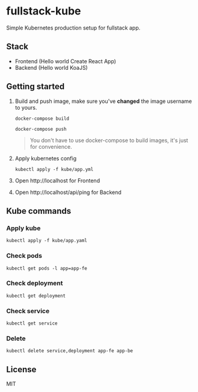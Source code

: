# fullstack-kube

Simple Kubernetes production setup for fullstack app.

## Stack

- Frontend (Hello world Create React App)
- Backend (Hello world KoaJS)

## Getting started

1. Build and push image, make sure you've **changed** the image username to yours.

   ```
   docker-compose build
   ```

   ```
   docker-compose push
   ```

   > You don't have to use docker-compose to build images, it's just for convenience.

2. Apply kubernetes config

   ```
   kubectl apply -f kube/app.yml
   ```

3. Open http://localhost for Frontend

4. Open http://localhost/api/ping for Backend

## Kube commands

### Apply kube

```
kubectl apply -f kube/app.yaml
```

### Check pods

```
kubectl get pods -l app=app-fe
```

### Check deployment

```
kubectl get deployment
```

### Check service

```
kubectl get service
```

### Delete

```
kubectl delete service,deployment app-fe app-be
```

## License

MIT
